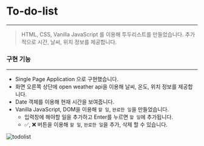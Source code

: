 
# To-do-list
---
> HTML, CSS, Vanilla JavaScript 를 이용해 투두리스트를 만들었습니다. 추가적으로 시간, 날씨, 위치 정보를 제공합니다.



### 구현 기능
---
* Single Page Application 으로 구현했습니다.
* 화면 오른쪽 상단에 open weather api을 이용해 날씨, 온도, 위치 정보를 제공합니다.
* Date 객체를 이용해 현재 시간을 보여줍니다.
* Vanilla JavaScript, DOM을 이용해 `할 일`, `완료한 일`을 만들었습니다.
  * 입력창에 해야할 일을 추가하고 Enter를 누르면 `할 일`에 추가됩니다.
  * ✅, ❌ 버튼을 이용해 `할 일`, `완료한 일`을 추가, 삭제 할 수 있습니다.
  

![todolist](./img/todolist.png)

